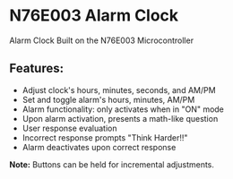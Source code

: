 # N76E003 Alarm Clock

Alarm Clock Built on the N76E003 Microcontroller

## Features:

- Adjust clock's hours, minutes, seconds, and AM/PM
- Set and toggle alarm's hours, minutes, AM/PM
- Alarm functionality: only activates when in "ON" mode
- Upon alarm activation, presents a math-like question
- User response evaluation
- Incorrect response prompts "Think Harder!!"
- Alarm deactivates upon correct response

**Note:** Buttons can be held for incremental adjustments.
